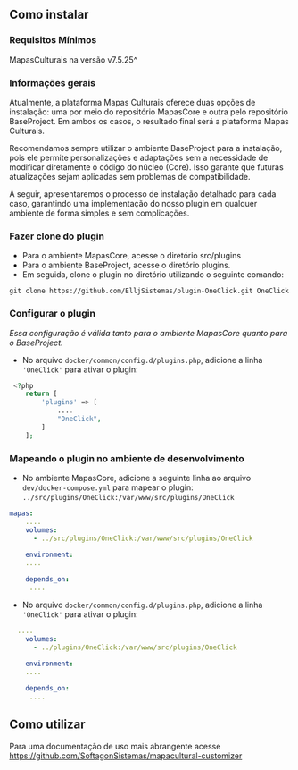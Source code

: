 ## Como instalar

### Requisitos Mínimos

MapasCulturais na versão v7.5.25^

### Informações gerais

Atualmente, a plataforma Mapas Culturais oferece duas opções de instalação: uma por meio do repositório MapasCore e outra pelo repositório BaseProject. Em ambos os casos, o resultado final será a plataforma Mapas Culturais.

Recomendamos sempre utilizar o ambiente BaseProject para a instalação, pois ele permite personalizações e adaptações sem a necessidade de modificar diretamente o código do núcleo (Core). Isso garante que futuras atualizações sejam aplicadas sem problemas de compatibilidade.

A seguir, apresentaremos o processo de instalação detalhado para cada caso, garantindo uma implementação do nosso plugin em qualquer ambiente de forma simples e sem complicações.

### Fazer clone do plugin

- Para o ambiente MapasCore, acesse o diretório src/plugins
- Para o ambiente BaseProject, acesse o diretório plugins.
- Em seguida, clone o plugin no diretório utilizando o seguinte comando: 

```shell
git clone https://github.com/ElljSistemas/plugin-OneClick.git OneClick
```
### Configurar o plugin
_Essa configuração é válida tanto para o ambiente MapasCore quanto para o BaseProject._

- No arquivo `docker/common/config.d/plugins.php`, adicione a linha `'OneClick'` para ativar o plugin:

```php
 <?php
    return [
        'plugins' => [
            ....
            "OneClick",
        ]
    ];
```
### Mapeando o plugin no ambiente de desenvolvimento

- No ambiente MapasCore, adicione a seguinte linha ao arquivo `dev/docker-compose.yml` para mapear o plugin: `../src/plugins/OneClick:/var/www/src/plugins/OneClick`

```yml
mapas:
    ....
    volumes:
      - ../src/plugins/OneClick:/var/www/src/plugins/OneClick
      
    environment:
    ....

    depends_on:
     ....
```

- No arquivo `docker/common/config.d/plugins.php`, adicione a linha `'OneClick'` para ativar o plugin:

```yml
  ....
    volumes:
      - ../plugins/OneClick:/var/www/src/plugins/OneClick
      
    environment:
    ....

    depends_on:
     ....
```

## Como utilizar

Para uma documentação de uso mais abrangente acesse https://github.com/SoftagonSistemas/mapacultural-customizer
